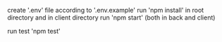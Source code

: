 create '.env' file according to '.env.example'
run 'npm install' in root directory and in client directory
run 'npm start' (both in back and client)

run test 'npm test'
